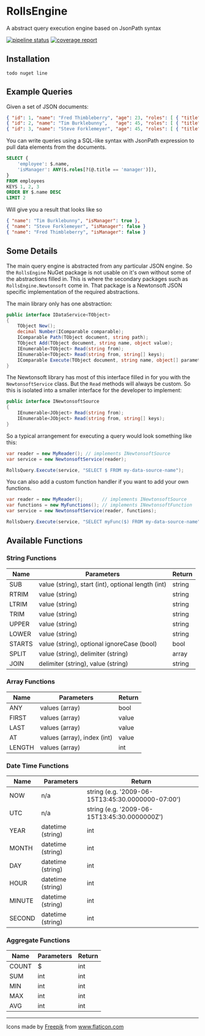 # RollsEngine

A abstract query execution engine based on JsonPath syntax

[![pipeline status](https://gitlab.com/adleatherwood/rollsengine/badges/master/pipeline.svg)](https://gitlab.com/adleatherwood/rollsengine/-/commits/master)
[![coverage report](https://gitlab.com/adleatherwood/rollsengine/badges/master/coverage.svg)](https://gitlab.com/adleatherwood/rollsengine/-/commits/master)

## Installation

```
todo nuget line
```

## Example Queries

Given a set of JSON documents:

```json
{ "id": 1, "name": "Fred Thimbleberry", "age": 23, "roles": [ { "title": "employee" } ] },
{ "id": 2, "name": "Tim Burklebunny",   "age": 45, "roles": [ { "title": "manager"  }, { "title": "employee" } ] },
{ "id": 3, "name": "Steve Forklemeyer", "age": 45, "roles": [ { "title": "employee" } ] }
```
You can write queries using a SQL-like syntax with JsonPath expression to pull data elements
from the documents.

```sql
SELECT {
    'employee': $.name,
    'isManager': ANY($.roles[?(@.title == 'manager')]),
}
FROM employees
KEYS 1, 2, 3
ORDER BY $.name DESC
LIMIT 2
```
Will give you a result that looks like so
```json
{ "name": "Tim Burklebunny", "isManager": true },
{ "name": "Steve Forklemeyer", "isManager": false }
{ "name": "Fred Thimbleberry", "isManager": false }
```

## Some Details

The main query engine is abstracted from any particular JSON engine.  So the `RollsEngine` NuGet package
 is not usable on it's own without some of the abstractions filled in.  This is where the secondary packages
such as `RollsEngine.Newtonsoft` come in.  That package is a Newtonsoft JSON specific implementation of
the required abstractions.

The main library only has one abstraction:

```cs
public interface IDataService<TObject>
{
    TObject New();
    decimal Number(IComparable comparable);
    IComparable Path(TObject document, string path);
    TObject Add(TObject document, string name, object value);
    IEnumerable<TObject> Read(string from);
    IEnumerable<TObject> Read(string from, string[] keys);
    IComparable Execute(TObject document, string name, object[] parameters);
}
```

The Newtonsoft library has most of this interface filled in for you with the `NewtonsoftService` class.
But the `Read` methods will always be custom.  So this is isolated into a smaller interface for the
developer to implement:

```cs
public interface INewtonsoftSource
{
    IEnumerable<JObject> Read(string from);
    IEnumerable<JObject> Read(string from, string[] keys);
}
```

So a typical arrangement for executing a query would look something like this:

```cs
var reader = new MyReader(); // implements INewtonsoftSource
var service = new NewtonsoftService(reader);

RollsQuery.Execute(service, "SELECT $ FROM my-data-source-name");
```
You can also add a custom function handler if you want to add your own functions.
```cs
var reader = new MyReader();       // implements INewtonsoftSource
var functions = new MyFunctions(); // implements INewtonsoftFunction
var service = new NewtonsoftService(reader, functions);

RollsQuery.Execute(service, "SELECT myFunc($) FROM my-data-source-name");
```

## Available Functions

### String Functions

| Name   | Parameters | Return
 ------- |----------- | ------
| SUB    | value (string), start (int), optional length (int) | string
| RTRIM  | value (string) | string
| LTRIM  | value (string) | string
| TRIM   | value (string) | string
| UPPER  | value (string) | string
| LOWER  | value (string) | string
| STARTS | value (string), optional ignoreCase (bool) | bool
| SPLIT  | value (string), delimiter (string) | array
| JOIN   | delimiter (string), value (string) | string

### Array Functions

| Name   | Parameters | Return
 ------- |----------- | ------
| ANY    | values (array) | bool
| FIRST  | values (array) | value
| LAST   | values (array) | value
| AT     | values (array), index (int) | value
| LENGTH | values (array) | int

### Date Time Functions


| Name   | Parameters | Return
 ------- |----------- | ------
| NOW    | n/a               | string (e.g. '2009-06-15T13:45:30.0000000-07:00')
| UTC    | n/a               | string (e.g. '2009-06-15T13:45:30.0000000Z')
| YEAR   | datetime (string) | int
| MONTH  | datetime (string) | int
| DAY    | datetime (string) | int
| HOUR   | datetime (string) | int
| MINUTE | datetime (string) | int
| SECOND | datetime (string) | int

### Aggregate Functions

| Name   | Parameters | Return
 ------- |----------- | ------
| COUNT  | $          | int
| SUM    | int        | int
| MIN    | int        | int
| MAX    | int        | int
| AVG    | int        | int

---

Icons made by <a href="https://www.flaticon.com/authors/freepik" title="Freepik">Freepik</a> from <a href="https://www.flaticon.com/" title="Flaticon"> www.flaticon.com</a>